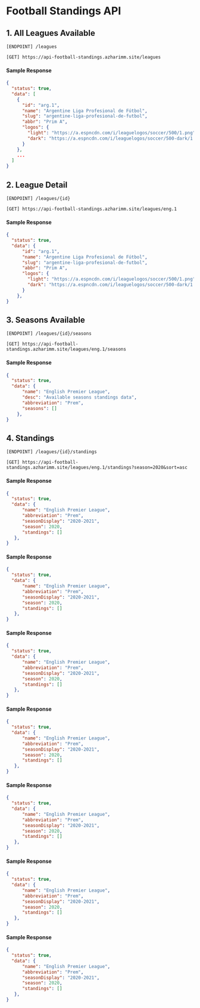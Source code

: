 # Football Standings API

## 1. All Leagues Available
```[ENDPOINT] /leagues```
```url
[GET] https://api-football-standings.azharimm.site/leagues
```

#### Sample Response
```json
{
  "status": true,
  "data": [
    {
      "id": "arg.1",
      "name": "Argentine Liga Profesional de Fútbol",
      "slug": "argentine-liga-profesional-de-futbol",
      "abbr": "Prim A",
      "logos": {
        "light": "https://a.espncdn.com/i/leaguelogos/soccer/500/1.png",
        "dark": "https://a.espncdn.com/i/leaguelogos/soccer/500-dark/1.png"
      }
    },
    ...
  ]
}
```

## 2. League Detail
```[ENDPOINT] /leagues/{id}```
```url
[GET] https://api-football-standings.azharimm.site/leagues/eng.1
```

#### Sample Response
```json
{
  "status": true,
  "data": {
      "id": "arg.1",
      "name": "Argentine Liga Profesional de Fútbol",
      "slug": "argentine-liga-profesional-de-futbol",
      "abbr": "Prim A",
      "logos": {
        "light": "https://a.espncdn.com/i/leaguelogos/soccer/500/1.png",
        "dark": "https://a.espncdn.com/i/leaguelogos/soccer/500-dark/1.png"
      }
    },
}
```

## 3. Seasons Available
```[ENDPOINT] /leagues/{id}/seasons```
```url
[GET] https://api-football-standings.azharimm.site/leagues/eng.1/seasons
```

#### Sample Response
```json
{
  "status": true,
  "data": {
      "name": "English Premier League",
      "desc": "Available seasons standings data",
      "abbreviation": "Prem",
      "seasons": []
    },
}
```

## 4. Standings
```[ENDPOINT] /leagues/{id}/standings```
```url
[GET] https://api-football-standings.azharimm.site/leagues/eng.1/standings?season=2020&sort=asc
```

#### Sample Response
```json
{
  "status": true,
  "data": {
      "name": "English Premier League",
      "abbreviation": "Prem",
      "seasonDisplay": "2020-2021",
      "season": 2020,
      "standings": []
   },
}
```



#### Sample Response
```json
{
  "status": true,
  "data": {
      "name": "English Premier League",
      "abbreviation": "Prem",
      "seasonDisplay": "2020-2021",
      "season": 2020,
      "standings": []
   },
}
```


#### Sample Response
```json
{
  "status": true,
  "data": {
      "name": "English Premier League",
      "abbreviation": "Prem",
      "seasonDisplay": "2020-2021",
      "season": 2020,
      "standings": []
   },
}
```



#### Sample Response
```json
{
  "status": true,
  "data": {
      "name": "English Premier League",
      "abbreviation": "Prem",
      "seasonDisplay": "2020-2021",
      "season": 2020,
      "standings": []
   },
}
```



#### Sample Response
```json
{
  "status": true,
  "data": {
      "name": "English Premier League",
      "abbreviation": "Prem",
      "seasonDisplay": "2020-2021",
      "season": 2020,
      "standings": []
   },
}
```



#### Sample Response
```json
{
  "status": true,
  "data": {
      "name": "English Premier League",
      "abbreviation": "Prem",
      "seasonDisplay": "2020-2021",
      "season": 2020,
      "standings": []
   },
}
```


#### Sample Response
```json
{
  "status": true,
  "data": {
      "name": "English Premier League",
      "abbreviation": "Prem",
      "seasonDisplay": "2020-2021",
      "season": 2020,
      "standings": []
   },
}
```
